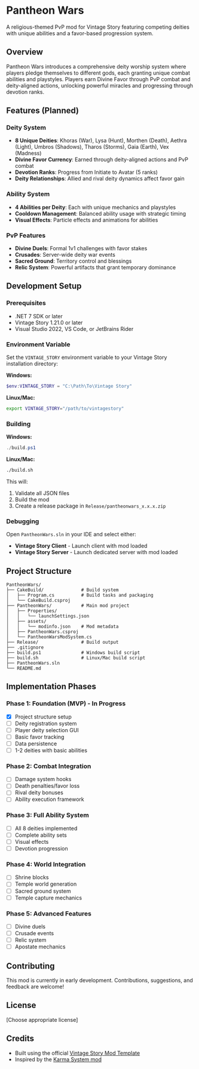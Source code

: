 # Pantheon Wars

A religious-themed PvP mod for Vintage Story featuring competing deities with unique abilities and a favor-based progression system.

## Overview

Pantheon Wars introduces a comprehensive deity worship system where players pledge themselves to different gods, each granting unique combat abilities and playstyles. Players earn Divine Favor through PvP combat and deity-aligned actions, unlocking powerful miracles and progressing through devotion ranks.

## Features (Planned)

### Deity System
- **8 Unique Deities**: Khoras (War), Lysa (Hunt), Morthen (Death), Aethra (Light), Umbros (Shadows), Tharos (Storms), Gaia (Earth), Vex (Madness)
- **Divine Favor Currency**: Earned through deity-aligned actions and PvP combat
- **Devotion Ranks**: Progress from Initiate to Avatar (5 ranks)
- **Deity Relationships**: Allied and rival deity dynamics affect favor gain

### Ability System
- **4 Abilities per Deity**: Each with unique mechanics and playstyles
- **Cooldown Management**: Balanced ability usage with strategic timing
- **Visual Effects**: Particle effects and animations for abilities

### PvP Features
- **Divine Duels**: Formal 1v1 challenges with favor stakes
- **Crusades**: Server-wide deity war events
- **Sacred Ground**: Territory control and blessings
- **Relic System**: Powerful artifacts that grant temporary dominance

## Development Setup

### Prerequisites
- .NET 7 SDK or later
- Vintage Story 1.21.0 or later
- Visual Studio 2022, VS Code, or JetBrains Rider

### Environment Variable
Set the `VINTAGE_STORY` environment variable to your Vintage Story installation directory:

**Windows:**
```powershell
$env:VINTAGE_STORY = "C:\Path\To\Vintage Story"
```

**Linux/Mac:**
```bash
export VINTAGE_STORY="/path/to/vintagestory"
```

### Building

**Windows:**
```powershell
./build.ps1
```

**Linux/Mac:**
```bash
./build.sh
```

This will:
1. Validate all JSON files
2. Build the mod
3. Create a release package in `Release/pantheonwars_x.x.x.zip`

### Debugging

Open `PantheonWars.sln` in your IDE and select either:
- **Vintage Story Client** - Launch client with mod loaded
- **Vintage Story Server** - Launch dedicated server with mod loaded

## Project Structure

```
PantheonWars/
├── CakeBuild/              # Build system
│   ├── Program.cs          # Build tasks and packaging
│   └── CakeBuild.csproj
├── PantheonWars/           # Main mod project
│   ├── Properties/
│   │   └── launchSettings.json
│   ├── assets/
│   │   └── modinfo.json    # Mod metadata
│   ├── PantheonWars.csproj
│   └── PantheonWarsModSystem.cs
├── Release/                # Build output
├── .gitignore
├── build.ps1               # Windows build script
├── build.sh                # Linux/Mac build script
├── PantheonWars.sln
└── README.md
```

## Implementation Phases

### Phase 1: Foundation (MVP) - In Progress
- [x] Project structure setup
- [ ] Deity registration system
- [ ] Player deity selection GUI
- [ ] Basic favor tracking
- [ ] Data persistence
- [ ] 1-2 deities with basic abilities

### Phase 2: Combat Integration
- [ ] Damage system hooks
- [ ] Death penalties/favor loss
- [ ] Rival deity bonuses
- [ ] Ability execution framework

### Phase 3: Full Ability System
- [ ] All 8 deities implemented
- [ ] Complete ability sets
- [ ] Visual effects
- [ ] Devotion progression

### Phase 4: World Integration
- [ ] Shrine blocks
- [ ] Temple world generation
- [ ] Sacred ground system
- [ ] Temple capture mechanics

### Phase 5: Advanced Features
- [ ] Divine duels
- [ ] Crusade events
- [ ] Relic system
- [ ] Apostate mechanics

## Contributing

This mod is currently in early development. Contributions, suggestions, and feedback are welcome!

## License

[Choose appropriate license]

## Credits

- Built using the official [Vintage Story Mod Template](https://github.com/anegostudios/vsmodtemplate)
- Inspired by the [Karma System mod](https://mods.vintagestory.at/show/mod/28955)
